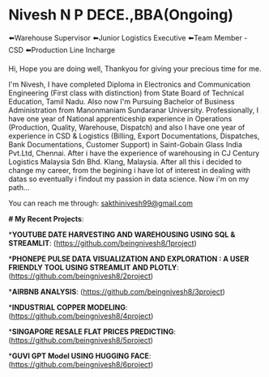 # Nivesh N P DECE.,BBA(Ongoing)
⬅️Warehouse Supervisor
⬅️Junior Logistics Executive
⬅️Team Member - CSD
⬅️Production Line Incharge


  Hi, Hope you are doing well, Thankyou for giving your precious time for me.

  
I'm Nivesh, I have completed Diploma in Electronics and Communication Engineering (First class with distinction) from State Board of Technical Education, Tamil Nadu.
Also now I'm Pursuing Bachelor of Business Administration from Manonmaniam Sundaranar University. 
Professionally, I have one year of National apprenticeship experience in Operations (Production, Quality, Warehouse, Dispatch) and 
also I have one year of experience in CSD & Logistics (Billing, Export Documentations, Dispatches, Bank Documentations, Customer Support) in Saint-Gobain Glass India Pvt.Ltd, Chennai. After i have the experience of warehousing in CJ Century Logistics Malaysia Sdn Bhd. Klang, Malaysia. After all this i decided to change my career, from the begining i have lot of interest in dealing with datas so eventually i findout my passion in data science. Now i'm on my path...


You can reach me through: sakthinivesh99@gmail.com

**# My Recent Projects**:

***YOUTUBE DATE HARVESTING AND WAREHOUSING USING SQL & STREAMLIT**:
 (https://github.com/beingnivesh8/1project)

***PHONEPE PULSE DATA VISUALIZATION AND EXPLORATION : A USER FRIENDLY TOOL USING STREAMLIT AND PLOTLY**:
(https://github.com/beingnivesh8/2project)

***AIRBNB ANALYSIS**:
(https://github.com/beingnivesh8/3project)

***INDUSTRIAL COPPER MODELING**:
(https://github.com/beingnivesh8/4project)

***SINGAPORE RESALE FLAT PRICES PREDICTING**:
(https://github.com/beingnivesh8/5project)

***GUVI GPT Model USING HUGGING FACE**:
(https://github.com/beingnivesh8/6project)


